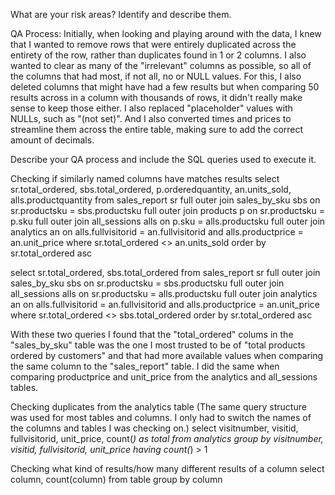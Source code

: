 What are your risk areas? Identify and describe them.

QA Process:
Initially, when looking and playing around with the data, I knew that I wanted to remove rows that were entirely duplicated across the entirety of the row, rather than duplicates found in 1 or 2 columns. I also wanted to clear as many of the "irrelevant" columns as possible, so all of the columns that had most, if not all, no or NULL values. For this, I also deleted columns that might have had a few results but when comparing 50 results across in a column with thousands of rows, it didn't really make sense to keep those either. I also replaced "placeholder" values with NULLs, such as "(not set)". And I also converted times and prices to streamline them across the entire table, making sure to add the correct amount of decimals.

Describe your QA process and include the SQL queries used to execute it.

Checking if similarly named columns have matches results
select sr.total_ordered, sbs.total_ordered, p.orderedquantity, an.units_sold, alls.productquantity
from sales_report sr
full outer join sales_by_sku sbs
on sr.productsku = sbs.productsku
full outer join products p
on sr.productsku = p.sku
full outer join all_sessions alls
on p.sku = alls.productsku
full outer join analytics an
on alls.fullvisitorid = an.fullvisitorid and alls.productprice = an.unit_price
where sr.total_ordered <> an.units_sold
order by sr.total_ordered asc

select sr.total_ordered, sbs.total_ordered
from sales_report sr
full outer join sales_by_sku sbs
on sr.productsku = sbs.productsku
full outer join all_sessions alls
on sr.productsku = alls.productsku
full outer join analytics an
on alls.fullvisitorid = an.fullvisitorid and alls.productprice = an.unit_price
where sr.total_ordered <> sbs.total_ordered
order by sr.total_ordered asc

With these two queries I found that the "total_ordered" colums in the "sales_by_sku" table was the one I most trusted to be of "total products ordered by customers" and that had more available values when comparing the same column to the "sales_report" table. I did the same when comparing productprice and unit_price from the analytics and all_sessions tables.

Checking duplicates from the analytics table (The same query structure was used for most tables and columns. I only had to switch the names of the columns and tables I was checking on.)
select visitnumber, visitid, fullvisitorid, unit_price, count(*) as total
from analytics
group by visitnumber, visitid, fullvisitorid, unit_price
having count(*) > 1

Checking what kind of results/how many different results of a column
select column, count(column) from table
group by column
